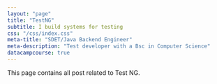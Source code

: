 ```yaml
---
layout: "page"
title: "TestNG"
subtitle: I build systems for testing
css: "/css/index.css"
meta-title: "SDET/Java Backend Engineer"
meta-description: "Test developer with a Bsc in Computer Science"
datacampcourse: true
---
```

This page contains all post related to Test NG.
